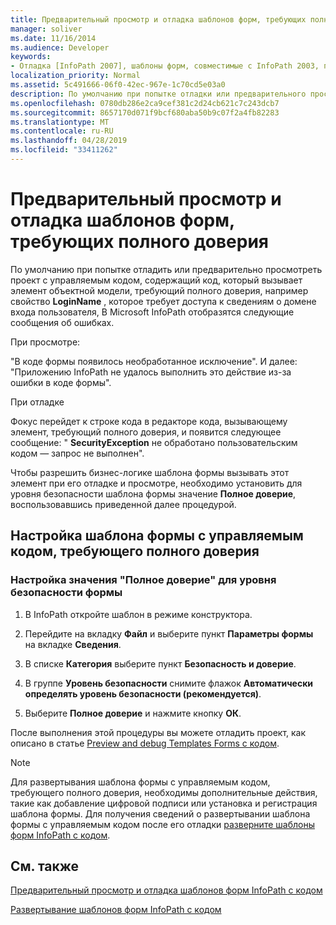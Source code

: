 ```yaml
---
title: Предварительный просмотр и отладка шаблонов форм, требующих полного доверия
manager: soliver
ms.date: 11/16/2014
ms.audience: Developer
keywords:
- Отладка [InfoPath 2007], шаблоны форм, совместимые с InfoPath 2003, предварительный просмотр шаблонов форм, совместимых с InfoPath 2003, шаблоны форм [InfoPath 2007], предварительный просмотр совместимых с 2003, шаблонов форм [InfoPath 2007], отладка 2003 совместимость, отладка Шаблоны форм, совместимые с InfoPath 2003
localization_priority: Normal
ms.assetid: 5c491666-06f0-42ec-967e-1c70cd5e03a0
description: По умолчанию при попытке отладки или предварительного просмотра проекта с управляемым кодом, который содержит код, который вызывает элемент объектной модели, требующий полного доверия, например свойство LoginName, которое требует доступа к сведениям о домене входа пользователя, Microsoft В InfoPath будут отображены следующие сообщения об ошибках.
ms.openlocfilehash: 0780db286e2ca9cef381c2d24cb621c7c243dcb7
ms.sourcegitcommit: 8657170d071f9bcf680aba50b9c07f2a4fb82283
ms.translationtype: MT
ms.contentlocale: ru-RU
ms.lasthandoff: 04/28/2019
ms.locfileid: "33411262"
---
```

# <a name="preview-and-debug-form-templates-that-require-full-trust"></a>Предварительный просмотр и отладка шаблонов форм, требующих полного доверия

По умолчанию при попытке отладить или предварительно просмотреть проект с управляемым кодом, содержащий код, который вызывает элемент объектной модели, требующий полного доверия, например свойство **LoginName** , которое требует доступа к сведениям о домене входа пользователя, В Microsoft InfoPath отобразятся следующие сообщения об ошибках. 
  
При просмотре:
  
"В коде формы появилось необработанное исключение". И далее: "Приложению InfoPath не удалось выполнить это действие из-за ошибки в коде формы".
  
При отладке
  
Фокус перейдет к строке кода в редакторе кода, вызывающему элемент, требующий полного доверия, и появится следующее сообщение: " **SecurityException** не обработано пользовательским кодом — запрос не выполнен". 
  
Чтобы разрешить бизнес-логике шаблона формы вызывать этот элемент при его отладке и просмотре, необходимо установить для уровня безопасности шаблона формы значение **Полное доверие**, воспользовавшись приведенной далее процедурой. 
  
## <a name="configuring-a-managed-code-form-template-that-requires-full-trust"></a>Настройка шаблона формы с управляемым кодом, требующего полного доверия

### <a name="set-your-forms-security-level-to-full-trust"></a>Настройка значения "Полное доверие" для уровня безопасности формы

1. В InfoPath откройте шаблон в режиме конструктора.
    
2. Перейдите на вкладку **Файл** и выберите пункт **Параметры формы** на вкладке **Сведения**. 
    
3. В списке **Категория** выберите пункт **Безопасность и доверие**.
    
4. В группе **Уровень безопасности** снимите флажок **Автоматически определять уровень безопасности (рекомендуется)**.
    
5. Выберите **Полное доверие** и нажмите кнопку **ОК**.
    
После выполнения этой процедуры вы можете отладить проект, как описано в статье [Preview and debug Templates Forms с кодом](how-to-preview-and-debug-infopath-form-templates-with-code.md).
  
> [!NOTE]
> Для развертывания шаблона формы с управляемым кодом, требующего полного доверия, необходимы дополнительные действия, такие как добавление цифровой подписи или установка и регистрация шаблона формы. Для получения сведений о развертывании шаблона формы с управляемым кодом после его отладки [разверните шаблоны форм InfoPath с кодом](how-to-deploy-infopath-form-templates-with-code.md). 
  
## <a name="see-also"></a>См. также



[Предварительный просмотр и отладка шаблонов форм InfoPath с кодом](how-to-preview-and-debug-infopath-form-templates-with-code.md)
  
[Развертывание шаблонов форм InfoPath с кодом](how-to-deploy-infopath-form-templates-with-code.md)

